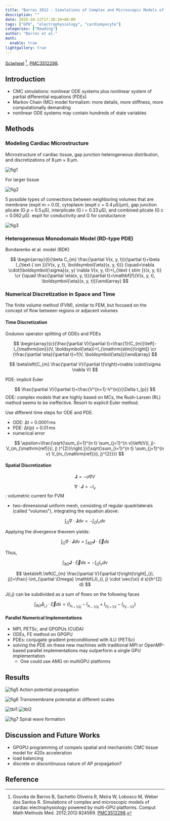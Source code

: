 ```yaml
---
title: "Barros 2012 : Simulations of Complex and Microscopic Models of Cardiac Electrophysiology Powered by Multi-GPU Platforms"
description: ""
date: 2020-10-22T17:30:10+08:00
tags: ["GPU", "electrophysiology", "cardiomyocyte"]
categories: ["Reading"]
author: "Barros et al."
math:
  enable: true
lightgallery: true
---
```


[Sciwheel](https://sciwheel.com/work/#/items/4891049) [^Barros2012], [PMC3512298](https://www.ncbi.nlm.nih.gov/pmc/articles/PMC3512298/).

<!--more-->

## Introduction

* CMC simulations: nonlinear ODE systems plus nonlinear system of partial differential equations (PDEs)
* Markov Chain (MC) model formalism: more details, more stiffness, more computationally demanding
* nonlinear ODE systems may contain hundreds of state variables

## Methods

### Modeling Cardiac Microstructure

Microstructure of cardiac tissue, gap junction heterogeneous distribution, and discretizations of 8 μm × 8 μm.

![fig1](https://www.ncbi.nlm.nih.gov/pmc/articles/PMC3512298/bin/CMMM2012-824569.001.jpg)

For larger tissue

![fig2](https://www.ncbi.nlm.nih.gov/pmc/articles/PMC3512298/bin/CMMM2012-824569.002.jpg)

5 possible types of connections between neighboring volumes that are membrane (expit m = 0.0), cytoplasm (expit c = 0.4 μS/μm), gap junction plicate (G p = 0.5 μS), interplicate (G i = 0.33 μS), and combined plicate (G c = 0.062 μS).  expit for conductivity and G for conductance

![fig3](https://www.ncbi.nlm.nih.gov/pmc/articles/PMC3512298/bin/CMMM2012-824569.003.jpg)

### Heterogeneous Monodomain Model (RD-type PDE)

Bondarenko et al. model (BDK)

$$
\begin{array}{l}{\beta C_{m} \frac{\partial V(x, y, t)}{\partial t}+\beta I_{\text { ion }}(V(x, y, t), \boldsymbol{\eta}(x, y, t))} {\quad=\nabla \cdot(\boldsymbol{\sigma}(x, y) \nabla V(x, y, t))+I_{\text { stim }}(x, y, t)} \cr {\quad \frac{\partial \eta(x, y, t)}{\partial t}=\mathbf{f}(V(x, y, t), \boldsymbol{\eta}(x, y, t))}\end{array}
$$

### Numerical Discretization in Space and Time
The finite volume method (FVM), similar to FEM, but focused on the concept of flow between regions or adjacent volumes

#### Time Discretization

Godunov operator splitting of ODEs and PDEs

$$
\begin{array}{c}{\frac{\partial V}{\partial t}=\frac{1}{C_{m}}\left[-I_{\mathrm{ion}}(V, \boldsymbol{\eta})+I_{\mathrm{stim}}\right]} \cr {\frac{\partial \eta}{\partial t}=f(V, \boldsymbol{\eta})}\end{array}
$$

$$
\beta\left(C_{m} \frac{\partial V}{\partial t}\right)=\nabla \cdot(\sigma \nabla V)
$$

PDE: implicit Euler

$$
\frac{\partial V}{\partial t}=\frac{V^{n+1}-V^{n}}{\Delta t_{p}}
$$
ODE: complex models that are highly based on MCs, the Rush-Larsen (RL) method seems to be ineffective. Resort to explicit Euler method.

Use different time steps for ODE and PDE.
- ODE: Δt = 0.0001 ms
- PDE: Δt(p) = 0.01 ms
- numerical error


$$
\epsilon=\frac{\sqrt{\sum_{i=1}^{n t} \sum_{j=1}^{n v}\left(V(i, j)-V_{m_{\mathrm{ref}}(i, j) )^{2}}\right.}}{\sqrt{\sum_{i=1}^{n t} \sum_{j=1}^{n v} V_{m_{\mathrm{ref}}(i, j)^{2}}}}
$$

#### Spatial Discretization

$$\mathbf{J}=-\sigma \nabla V$$

$$\nabla \cdot \mathbf{J}=-I_{v}$$ : volumetric current for FVM

* two-dimensional uniform mesh, consisting of regular quadrilaterals (called “volumes"), integrating the equation above:

$$\int_{\Omega} \nabla \cdot \mathbf{J} d v=-\int_{\Omega} I_{v} d v$$

Applying the divergence theorem yields:

$$\int_{\Omega} \nabla \cdot \mathbf{J} d v=\int_{\partial \Omega} \mathbf{J} \cdot \vec{\xi} d s$$

Thus,

$$\int_{\partial \Omega} \mathbf{J} \cdot \vec{\xi} d s=-\int_{\Omega} I_{v} d v$$

$$
\beta\left.\left(C_{m} \frac{\partial V}{\partial t}\right)\right|_{(i, j)}=\frac{-\int_{\partial \Omega} \mathbf{J}_{i, j} \cdot \vec{\xi} d s}{h^{2} d}
$$

J(i,j) can be subdivided as a sum of flows on the following faces

$$\int_{\partial \Omega} \mathbf{J}_{i, j} \cdot \vec{\xi} d s=\left(I_{x_{i+1 / 2 j}}-I_{x_{i-1 / 2 j}}+I_{y_{i j+1 / 2}}-I_{y_{i j-1 / 2}}\right)$$

#### Parallel Numerical Implementations
* MPI, PETSc, and GPGPUs (CUDA)
* ODEs, FE method on GPGPU
* PDEs: conjugate gradient preconditioned with ILU (PETSc)
* solving the PDE on these new machines with traditional MPI or OpenMP-based parallel implementations may outperform a single GPU implementation
    * One could use AMG on multiGPU platforms

## Results

![fig5 Action potential propagation](https://www.ncbi.nlm.nih.gov/pmc/articles/PMC3512298/bin/CMMM2012-824569.005.jpg)

![fig6 Transmembrane potenatial at different scales](https://www.ncbi.nlm.nih.gov/pmc/articles/PMC3512298/bin/CMMM2012-824569.006.jpg)

![tbl1](https://user-images.githubusercontent.com/40054455/86616090-eb0bef80-bfe7-11ea-8088-6b6f5b8988e1.png)
![tbl2](https://user-images.githubusercontent.com/40054455/86616096-ecd5b300-bfe7-11ea-8d57-57c6da40b419.png)

![fig7 Spiral wave formation](https://www.ncbi.nlm.nih.gov/pmc/articles/PMC3512298/bin/CMMM2012-824569.007.jpg)

## Discussion and Future Works

* GPGPU programming of compelx spatial and mechanistic CMC tissue model for 420x acceleration
* load balancing
* discrete or discontinuous nature of AP propagation?

## Reference
[^Barros2012]: Gouvêa de Barros B, Sachetto Oliveira R, Meira W, Lobosco M, Weber dos Santos R. Simulations of complex and microscopic models of cardiac electrophysiology powered by multi-GPU platforms. Comput Math Methods Med. 2012;2012:824569. [PMC3512298](https://www.ncbi.nlm.nih.gov/pmc/articles/PMC3512298/).
